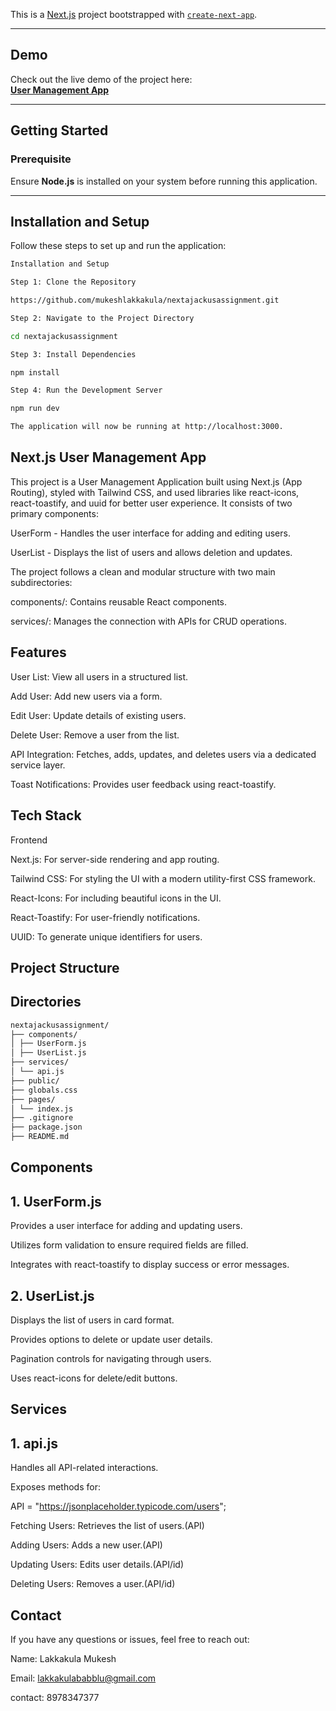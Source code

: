 This is a [Next.js](https://nextjs.org) project bootstrapped with [`create-next-app`](https://github.com/vercel/next.js/tree/canary/packages/create-next-app).

---

## **Demo**

Check out the live demo of the project here:  
[**User Management App**](https://nextajackusassignment.vercel.app/)

---

## **Getting Started**

### Prerequisite

Ensure **Node.js** is installed on your system before running this application.

---

## **Installation and Setup**

Follow these steps to set up and run the application:

```bash
Installation and Setup

Step 1: Clone the Repository

https://github.com/mukeshlakkakula/nextajackusassignment.git

Step 2: Navigate to the Project Directory

cd nextajackusassignment

Step 3: Install Dependencies

npm install

Step 4: Run the Development Server

npm run dev

The application will now be running at http://localhost:3000.
```

## Next.js User Management App

This project is a User Management Application built using Next.js (App Routing), styled with Tailwind CSS, and used libraries like react-icons, react-toastify, and uuid for better user experience. It consists of two primary components:

UserForm - Handles the user interface for adding and editing users.

UserList - Displays the list of users and allows deletion and updates.

The project follows a clean and modular structure with two main subdirectories:

components/: Contains reusable React components.

services/: Manages the connection with APIs for CRUD operations.

## Features

User List: View all users in a structured list.

Add User: Add new users via a form.

Edit User: Update details of existing users.

Delete User: Remove a user from the list.

API Integration: Fetches, adds, updates, and deletes users via a dedicated service layer.

Toast Notifications: Provides user feedback using react-toastify.

## Tech Stack

Frontend

Next.js: For server-side rendering and app routing.

Tailwind CSS: For styling the UI with a modern utility-first CSS framework.

React-Icons: For including beautiful icons in the UI.

React-Toastify: For user-friendly notifications.

UUID: To generate unique identifiers for users.

## Project Structure

## Directories

```bash
nextajackusassignment/
├── components/
│ ├── UserForm.js
│ ├── UserList.js
├── services/
│ └── api.js
├── public/
├── globals.css
├── pages/
│ └── index.js
├── .gitignore
├── package.json
├── README.md
```

## Components

## 1. UserForm.js

Provides a user interface for adding and updating users.

Utilizes form validation to ensure required fields are filled.

Integrates with react-toastify to display success or error messages.

## 2. UserList.js

Displays the list of users in card format.

Provides options to delete or update user details.

Pagination controls for navigating through users.

Uses react-icons for delete/edit buttons.

## Services

## 1. api.js

Handles all API-related interactions.

Exposes methods for:

API = "https://jsonplaceholder.typicode.com/users";

Fetching Users: Retrieves the list of users.(API)

Adding Users: Adds a new user.(API)

Updating Users: Edits user details.(API/id)

Deleting Users: Removes a user.(API/id)

## Contact

If you have any questions or issues, feel free to reach out:

Name: Lakkakula Mukesh

Email: lakkakulababblu@gmail.com

contact: 8978347377
